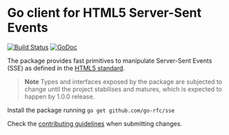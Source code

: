 # Go client for HTML5 Server-Sent Events

[![Build Status](https://travis-ci.org/go-rfc/sse.svg?branch=master)](https://travis-ci.org/go-rfc/sse)
[![GoDoc](https://godoc.org/github.com/go-rfc/sse?status.svg)](https://godoc.org/github.com/go-rfc/sse)

The package provides fast primitives to manipulate Server-Sent Events (SSE) as
defined in the [HTML5 standard](https://html.spec.whatwg.org/multipage/comms.html).

> **Note**
> Types and interfaces exposed by the package are subjected to change until 
the project stabilises and matures, which is expected to happen by 1.0.0 release.

Install the package running `go get github.com/go-rfc/sse`

Check the [contributing guidelines](CONTRIBUTING.md) when submitting changes.
